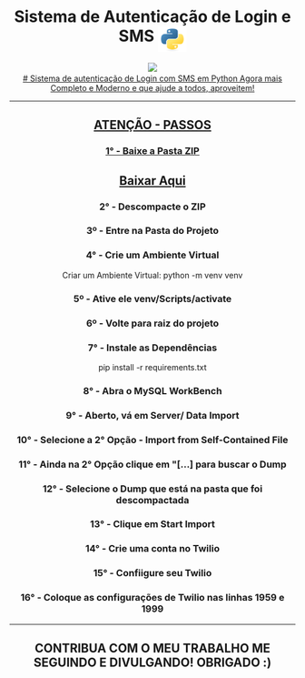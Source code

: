 <div align="center">
  
  <h1> Sistema de Autenticação de Login e SMS <a href="#"> <img align="top" alt="And@-Software" height="45em" width="50" src="https://raw.githubusercontent.com/devicons/devicon/master/icons/python/python-original.svg"> </a></h1>
</div>

<div align="center">
  <a href="https://padlet-uploads.storage.googleapis.com/1285543771/73cccdc964ff8171d5a226477049f9cd/2022_03_29_22_45_25.mp4">
  <img src="https://v1.padlet.pics/1/image.webp?t=c_limit%2Cdpr_1%2Ch_700%2Cw_700&url=https%3A%2F%2Fpadlet-uploads.storage.googleapis.com%2F1285543771%2F8be12dd2795311504e0183a0da8ac736%2Flogin.png"/>
   <br>
</div>

<div align="center">
# Sistema de autenticação de Login com SMS em Python
Agora mais Completo e Moderno
e que ajude a todos, aproveitem!


----------------------------
ATENÇÃO - PASSOS
----------------------------  
</div>
<div align="center">
  <h3>1° - Baixe a Pasta ZIP </h3>
  <h2><a href="https://github.com/andrebr45/Login_SMS/archive/refs/heads/main.zip">Baixar Aqui </a></h2>
</div>
<div align="center">
<h3>2° - Descompacte o ZIP </h3>
<h3>3º - Entre na Pasta do Projeto<h3>
<h3>4° - Crie um Ambiente Virtual </h3>
<p>Criar um Ambiente Virtual: python -m venv venv</p>
<h3>5º - Ative ele venv/Scripts/activate <h3>
<h3>6º - Volte para raiz do projeto <h3>  
<h3>7° - Instale as Dependências </h3>
 pip install -r requirements.txt
<h3>8° - Abra o MySQL WorkBench</h3>
 <h3>9° - Aberto, vá em Server/ Data Import </h3>
 <h3>10° - Selecione a 2° Opção - Import from Self-Contained File </h3>
 <h3>11° - Ainda na 2° Opção clique em "[...] para buscar o Dump </h3>
 <h3>12° - Selecione o Dump que está na pasta que foi descompactada</h3>
 <h3>13° - Clique em Start Import</h3>
 <h3>14° - Crie uma conta no Twilio
 <h3>15° - Confiigure seu Twilio
 <h3>16° - Coloque as configurações de Twilio nas linhas 1959 e 1999

---------------------------
CONTRIBUA COM O MEU TRABALHO
ME SEGUINDO E DIVULGANDO!
OBRIGADO :)
----------------------------
</div>
